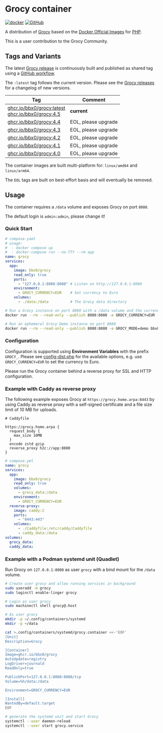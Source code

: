 <!-- markdownlint-configure-file { "no-inline-html": { "allowed_elements": [ "br" ] } } -->
# Grocy container

[![docker](https://img.shields.io/badge/Docker%20Hub-1D63ED?logo=docker&logoColor=white)](https://hub.docker.com/r/bbx0/grocy) [![GitHub](https://img.shields.io/badge/GitHub-black?logo=github&logoColor=white)](https://github.com/bbx0/container-grocy)

A distribution of [Grocy](https://github.com/grocy/grocy) based on the [Docker Official Images](https://github.com/docker-library/official-images#what-are-official-images) for [PHP](https://hub.docker.com/_/php).

This is a user contribution to the Grocy Community.

## Tags and Variants

The latest [Grocy release](https://github.com/grocy/grocy/releases) is continuously built and published as shared tag using a [GitHub workflow](https://github.com/bbx0/container-grocy/actions/workflows/main.yaml).

The `:latest` tag follows the current version. Please see the [Grocy releases](https://github.com/grocy/grocy/releases) for a changelog of new versions.

| Tag                    | Comment             |
| ---------------------- | ------------------- |
| [ghcr.io/bbx0/grocy:latest](https://github.com/bbx0/container-grocy/blob/main/Dockerfile)<br>[ghcr.io/bbx0/grocy:4.5](https://github.com/bbx0/container-grocy/blob/main/Dockerfile) | **current**         |
| [ghcr.io/bbx0/grocy:4.4](https://github.com/bbx0/container-grocy/blob/main/Dockerfile) | EOL, please upgrade |
| [ghcr.io/bbx0/grocy:4.3](https://github.com/bbx0/container-grocy/blob/main/Dockerfile) | EOL, please upgrade |
| [ghcr.io/bbx0/grocy:4.2](https://github.com/bbx0/container-grocy/blob/main/Dockerfile) | EOL, please upgrade |
| [ghcr.io/bbx0/grocy:4.1](https://github.com/bbx0/container-grocy/blob/main/Dockerfile) | EOL, please upgrade |
| [ghcr.io/bbx0/grocy:4.0](https://github.com/bbx0/container-grocy/blob/main/Dockerfile) | EOL, please upgrade |

The container images are built multi-platform for: `linux/amd64` and `linux/arm64`.

The `EOL` tags are built on best-effort basis and will eventually be removed.

## Usage

The container requires a `/data` volume and exposes Grocy on port `8080`.

The default login is `admin:admin`, please change it!

### Quick Start

```yaml
# compose.yaml
# usage: 
#  - docker compose up
#  - docker-compose run --no-TTY --rm app
name: grocy
services:
  app:
    image: bbx0/grocy
    read_only: true
    ports:
      - "127.0.0.1:8080:8080" # Listen on http://127.0.0.1:8080
    environment:
      - GROCY_CURRENCY=EUR    # Set currency to Euro
    volumes:
      - ./data:/data          # The Grocy data directory
```

```bash
# Run a Grocy instance on port 8080 with a /data volume and the currency Euro
docker run --rm --read-only --publish 8080:8080 -e GROCY_CURRENCY=EUR -v ./data:/data bbx0/grocy

# Run an ephemeral Grocy Demo instance on port 8080
docker run --rm --read-only --publish 8080:8080 -e GROCY_MODE=demo bbx0/grocy
```

### Configuration

Configuration is supported using **Environment Variables** with the prefix `GROCY_`. Please see [config-dist.php](https://github.com/grocy/grocy/blob/release/config-dist.php) for the available options, e.g. use `GROCY_CURRENCY=EUR` to set the currency to Euro.

Please run the Grocy container behind a reverse proxy for SSL and HTTP configuration.

### Example with Caddy as reverse proxy

The following example exposes Grocy at `https://grocy.home.arpa:8443` by using Caddy as reverse proxy with a self-signed certificate and a file size limit of 10 MB for uploads.

```Caddyfile
# Caddyfile

https://grocy.home.arpa {
  request_body {
    max_size 10MB
  }
  encode zstd gzip
  reverse_proxy h2c://app:8080
}
```

```yml
# compose.yml
name: grocy
services:
  app:
    image: bbx0/grocy
    read_only: true
    volumes:
      - grocy_data:/data
    environment:
      - GROCY_CURRENCY=EUR
  reverse-proxy:
    image: caddy:2
    ports:
      - "8443:443"
    volumes:
      - ./Caddyfile:/etc/caddy/Caddyfile
      - caddy_data:/data
volumes:
  grocy_data:
  caddy_data:
```

### Example with a Podman systemd unit (Quadlet)

Run Grocy on `127.0.0.1:8080` as user `grocy` with a bind mount for the `/data` volume.

```bash
# Create user grocy and allow running services in background
sudo useradd -m grocy
sudo loginctl enable-linger grocy

# Login as user grocy
sudo machinectl shell grocy@.host

# As user grocy
mkdir -p ~/.config/containers/systemd
mkdir -p ~/data

cat >.config/containers/systemd/grocy.container <<-'EOF'
[Unit]
Description=Grocy

[Container]
Image=ghcr.io/bbx0/grocy
AutoUpdate=registry
LogDriver=journald
ReadOnly=true

PublishPort=127.0.0.1:8080:8080/tcp
Volume=%h/data:/data

Environment=GROCY_CURRENCY=EUR

[Install]
WantedBy=default.target
EOF

# generate the systemd unit and start Grocy
systemctl --user daemon-reload
systemctl --user start grocy.service
```
